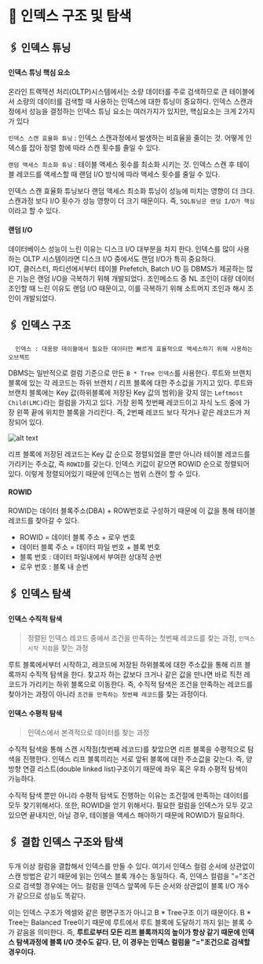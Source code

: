 # 🧷 인덱스 구조 및 탐색

## 🖇️  인덱스 튜닝

#### 인덱스 튜닝 핵심 요소

온라인 트랙잭션 처리(OLTP)시스템에서는 소량 데이터를 주로 검색하므로 큰 테이블에서 소량의 데이터를 검색할 때 사용하는 인덱스에 대한 튜닝이 중요하다. 인덱스 스캔과정에서 성능을 결정하는 인덱스 튜닝 요소는 여러가지가 있지만, 핵심요소는 크게 2가지가 있다  

`인덱스 스캔 효율화 튜닝` : 인덱스 스캔과정에서 발생하는 비효율을 줄이는 것. 어떻게 인덱스를 잡아 정렬 함에 따라 스캔 횟수를 줄일 수 있다.

`랜덤 액세스 최소화 튜닝` : 테이블 액세스 횟수를 최소화 시키는 것. 인덱스 스캔 후 테이블 레코드를 액세스할 때 랜덤 I/O 방식에 따라 액세스 횟수를 줄일 수 있다.

인덱스 스캔 효율화 튜닝보다 랜덤 액세스 최소화 튜닝이 성능에 미치는 영향이 더 크다. 스캔과정 보다 I/O 횟수가 성능 영향이 더 크기 때문이다. 즉, `SQL튜닝은 랜덤 I/O가 핵심`이라고 할 수 있다.

#### 랜덤 I/O
데이터베이스 성능이 느린 이유는 디스크 I/O 대부분을 차지 한다. 인덱스를 많이 사용하는 OLTP 시스템이라면 디스크 I/O 중에서도 랜덤 I/O가 특히 중요하다.  
IOT, 클러스터, 파티션에서부터 테이블 Prefetch, Batch I/O 등 DBMS가 제공하는 많은 기능은 랜덤 I/O을 극복하기 위해 개발되었다. 조인메소드 중 NL 조인이 대량 데이터 조인할 때 느린 이유도 랜덤 I/O 때문이고, 이를 극복하기 위해 소트머지 조인과 해시 조인이 개발되었다.

## 🖇️  인덱스 구조

      인덱스 : 대용량 테이블에서 필요한 데이터만 빠르게 효율적으로 액세스하기 위해 사용하는 오브젝트


DBMS는 일반적으로 컬럼 기준으로 만든 `B * Tree 인덱스`를 사용한다. 루트와 브랜치 블록에 있는 각 레코드는 하위 브랜치 / 리프 블록에 대한 주소값을 가지고 있다. 루트와 브랜치 블록에는 Key 값(하위블록에 저장된 Key 값의 범위)을 갖지 않는 `Leftmost Child(LMC)`라는 컬럼을 가지고 있다. 가장 왼쪽 첫번째 레코드이고 자식 노드 중에 가장 왼쪽 끝에 위치한 블록을 가리킨다. 즉, 2번째 레코드 보다 작거나 같은 레코드가 저장되어 있다.  

![alt text](F30AF7A2-D02B-4585-8170-D21B95554279.jpeg)

리프 블록에 저장된 레코드는 Key 값 순으로 졍렬되었을 뿐만 아니라 테이블 레코드를 가리키는 주소값, 즉 `ROWID`를 갖는다. 인덱스 키값이 같으면 ROWID 순으로 정렬되어 있다. 이렇게 정렬되어있기 때문에 인덱스는 범위 스캔이 할 수 있다.

#### ROWID
ROWID는 데이터 블록주소(DBA) + ROW번호로 구성하기 때문에 이 값을 통해 테이블 레코드를 찾아갈 수 있다.  

- ROWID = 데이터 블록 주소 + 로우 번호
- 데이터 블록 주소 = 데이터 파일 번호 + 블록 번호
- 블록 번호 : 데이터 파일내에서 부여한 상대적 순번
- 로우 번호 : 블록 내 순번

## 🖇️  인덱스 탐색

#### 인덱스 수직적 탐색

> 정렬된 인덱스 레코드 중에서 조건을 만족하는 첫번째 레코드를 찾는 과정, `인덱스 시작 지점`을 찾는 과정

루트 블록에서부터 시작하고, 레코드에 저장된 하위블록에 대한 주소값을 통해 리프 블록까지 수직적 탐색을 한다. 찾고자 하는 값보다 크거나 같은 값을 만나면 바로 직전 레코드가 가리키는 하위 블록으로 이동한다. 즉, 수직적 탐색은 조건을 만족하는 레코드를 찾아가는 과정이 아니라 `조건을 만족하는 첫번째 레코드`를 찾는 과정이다.

#### 인덱스 수평적 탐색

> 인덱스에서 본격적으로 데이터를 찾는 과정

수직적 탐색을 통해 스캔 시작점(첫번째 레코드)를 찾았으면 리프 블록을 수평적으로 탐색을 진행한다. 인덱스 리프 블록끼리는 서로 앞뒤 블록에 대한 주소값을 갖는다. 즉, 양방향 연결 리스트(double linked list)구조이기 때문에 좌우 혹은 우좌 수평적 탐색이 가능하다.  

수직적 탐색 뿐만 아니라 수평적 탐색도 진행하는 이유는 조건절에 만족하는 데이터를 모두 찾기위해서다. 또한, ROWID을 얻기 위해서다. 필요한 컬럼을 인덱스가 모두 갖고 있으면 끝내지만, 아닐 경우, 테이블을 액세스 해야하기 때문에 ROWID가 필요하다.

## 🖇️ 결합 인덱스 구조와 탐색

두개 이상 컬럼을 결합해서 인덱스를 만들 수 있다. 여기서 인덱스 컬럼 순서에 상관없이 스캔 방법은 같기 때문에 읽는 인덱스 블록 개수는 동일하다. 즉, 인덱스 컬럼을 "="조건으로 검색할 경우에는 어느 컬럼을 인덱스 앞쪽에 두든 순서와 상관없이 블록 I/O 개수가 같으므로 성능도 똑같다.

이는 인덱스 구조가 엑셀와 같은 평면구조가 아니고 B * Tree구조 이기 때문이다. B * Tree는 Balanced Tree이기 때문에 루트에서 루트 블록에 도달하기 까지 읽는 블록 수가 같음을 의미한다. 즉, **루트로부터 모든 리프 블록까지의 높이가 항상 같기 때문에 인덱스 탐색과정에 블록 I/O 갯수도 같다. 단, 이 경우는 인덱스 컬럼을 "="조건으로 검색할 경우이다.**

